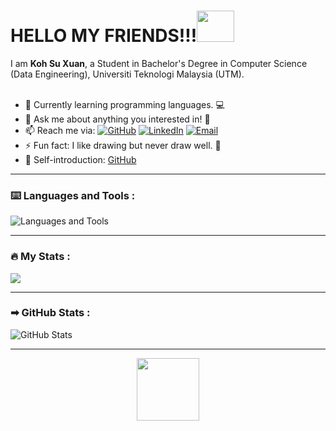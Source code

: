 # HELLO MY FRIENDS!!!<img src="https://user-images.githubusercontent.com/128119778/229175365-2f9d1277-5b42-4efc-a0f0-34ba166fdf0e.gif" width="60" height="50">

I am **Koh Su Xuan**, a Student in Bachelor's Degree in Computer Science (Data Engineering), Universiti Teknologi Malaysia (UTM).<br/><br/>



- 🌱 Currently learning programming languages. :computer:
- 💬 Ask me about anything you interested in! :crystal_ball:
- 📫 Reach me via: 
    <a href="https://github.com/kohxuan" target="_blank"><img alt="GitHub" src="https://img.shields.io/badge/-@kohxuan-181717?style=flat-square&logo=GitHub&logoColor=white"></a>
    <a href="https://www.linkedin.com/in/su-xuan-koh-824795260/" target="_blank"><img alt="LinkedIn" src="https://img.shields.io/badge/-kohxuan-blue?style=flat-square&logo=Linkedin&logoColor=white&link=www.linkedin.com/in/su-xuan-koh-824795260/"></a>
    <a href="mailto:koh.xuan@graduate.utm.my" target="_blank"><img alt="Email" src="https://img.shields.io/badge/-koh.xuan@graduate.utm.my-c14438?style=flat-square&logo=Gmail&logoColor=white"></a>
- ⚡ Fun fact: I like drawing but never draw well. :art:
- 📮 Self-introduction: [GitHub](https://github.com/kohxuan)

---

### :keyboard: Languages and Tools : 
<!-- <a href="https://www.w3schools.com/cpp/" target="_blank"><img alt="C++" src="https://user-images.githubusercontent.com/128120717/228771294-d9ab05a8-c88c-455a-b375-2e8896ec801f.png" width="30"></a> -->
![Languages and Tools](https://skillicons.dev/icons?i=cpp,html,css,figma,php,java,py)

---

### 🔥 My Stats :
<img src="https://github-readme-streak-stats-eight.vercel.app/?user=kohxuan&theme=graywhite"/>
<!-- <img src="https://github-readme-streak-stats-eight.vercel.app/?user=kohxuan&theme=graywhite&hide_border=true&short_numbers=true"/> -->

---


### ➡ GitHub Stats :
<p align="left">
    <img alt = "GitHub Stats" src="https://github-readme-stats.vercel.app/api?username=kohxuan&show_icons=true&hide=issues&icon_color=000000&hide_border=true&title_color=5391FE&text_color=555">
</p>


---

<div id="header" align="center">
  <img src="https://user-images.githubusercontent.com/128119778/229175931-ae1db102-0af3-4ce3-be37-9800486b68b0.gif" width="100"/>
</div>
<br/>
<div id="badges" align="center">
<img src="https://komarev.com/ghpvc/?username=kohxuan&style=flat-square&color=blue" alt=""/>
</div>
